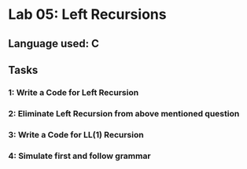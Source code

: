 # Lab 05: Left Recursions

## Language used: C

## Tasks

### 1: Write a Code for Left Recursion
### 2: Eliminate Left Recursion from above mentioned question
### 3: Write a Code for LL(1) Recursion
### 4: Simulate first and follow grammar